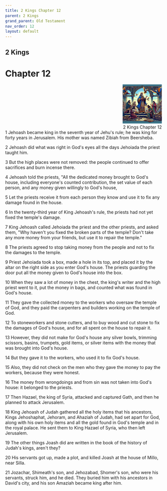 ```yaml
---
title: 2 Kings Chapter 12
parent: 2 Kings
grand_parent: Old Testament
nav_order: 12
layout: default
---
```


## 2 Kings

# Chapter 12

<div style="clear: both; text-align: right;">
    <img src="/assets/Image/2 Kings/500/12.jpg" alt="2 Kings Chapter 12" class="chapter-image" style="max-width: 25%; height: auto;"/>
    <figcaption style="font-size: 14px;">2 Kings Chapter 12</figcaption>
</div>
1 Jehoash became king in the seventh year of Jehu's rule; he was king for forty years in Jerusalem. His mother was named Zibiah from Beersheba.

2 Jehoash did what was right in God's eyes all the days Jehoiada the priest taught him.

3 But the high places were not removed: the people continued to offer sacrifices and burn incense there.

4 Jehoash told the priests, "All the dedicated money brought to God's house, including everyone's counted contribution, the set value of each person, and any money given willingly to God's house,

5 Let the priests receive it from each person they know and use it to fix any damage found in the house.

6 In the twenty-third year of King Jehoash's rule, the priests had not yet fixed the temple's damage.

7 King Jehoash called Jehoiada the priest and the other priests, and asked them, "Why haven't you fixed the broken parts of the temple? Don't take any more money from your friends, but use it to repair the temple."

8 The priests agreed to stop taking money from the people and not to fix the damages to the temple.

9 Priest Jehoiada took a box, made a hole in its top, and placed it by the altar on the right side as you enter God's house. The priests guarding the door put all the money given to God's house into the box.

10 When they saw a lot of money in the chest, the king's writer and the high priest went to it, put the money in bags, and counted what was found in God's house.

11 They gave the collected money to the workers who oversaw the temple of God, and they paid the carpenters and builders working on the temple of God.

12 To stoneworkers and stone cutters, and to buy wood and cut stone to fix the damages of God's house, and for all spent on the house to repair it.

13 However, they did not make for God's house any silver bowls, trimming scissors, basins, trumpets, gold items, or silver items with the money that was brought into God's house.

14 But they gave it to the workers, who used it to fix God's house.

15 Also, they did not check on the men who they gave the money to pay the workers, because they were honest.

16 The money from wrongdoings and from sin was not taken into God's house: it belonged to the priests.

17 Then Hazael, the king of Syria, attacked and captured Gath, and then he planned to attack Jerusalem.

18 King Jehoash of Judah gathered all the holy items that his ancestors, Kings Jehoshaphat, Jehoram, and Ahaziah of Judah, had set apart for God, along with his own holy items and all the gold found in God's temple and in the royal palace. He sent them to King Hazael of Syria, who then left Jerusalem.

19 The other things Joash did are written in the book of the history of Judah's kings, aren't they?

20 His servants got up, made a plot, and killed Joash at the house of Millo, near Silla.

21 Jozachar, Shimeath's son, and Jehozabad, Shomer's son, who were his servants, struck him, and he died. They buried him with his ancestors in David's city, and his son Amaziah became king after him.


